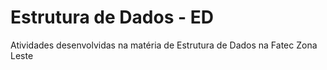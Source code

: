 # Estrutura de Dados - ED 
Atividades desenvolvidas na matéria de Estrutura de Dados na Fatec Zona Leste
